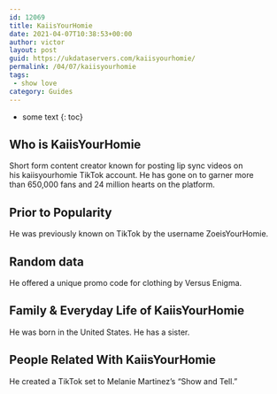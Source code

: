 ```yaml
---
id: 12069
title: KaiisYourHomie
date: 2021-04-07T10:38:53+00:00
author: victor
layout: post
guid: https://ukdataservers.com/kaiisyourhomie/
permalink: /04/07/kaiisyourhomie
tags:
 - show love
category: Guides
---
```


* some text
{: toc}


## Who is KaiisYourHomie



Short form content creator known for posting lip sync videos on his kaiisyourhomie TikTok account. He has gone on to garner more than 650,000 fans and 24 million hearts on the platform.

                
                
                
## Prior to Popularity



He was previously known on TikTok by the username ZoeisYourHomie. 

                
                
                
## Random data



He offered a unique promo code for clothing by Versus Enigma.

                
                
                
## Family & Everyday Life of KaiisYourHomie



He was born in the United States. He has a sister.

                
                
                
## People Related With KaiisYourHomie



He created a TikTok set to Melanie Martinez&#8217;s &#8220;Show and Tell.&#8221; 

                
              
            
          
          
          
